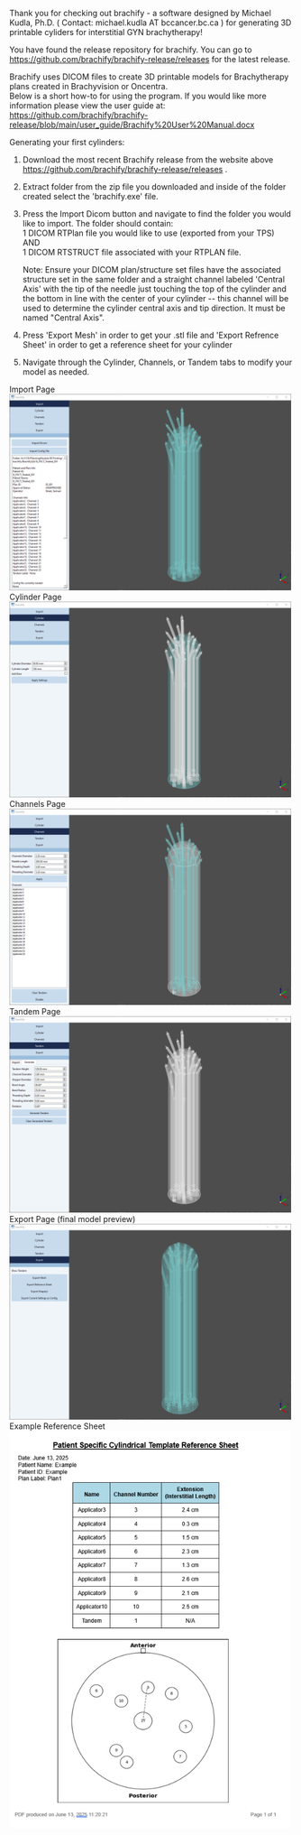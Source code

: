 Thank you for checking out brachify - a software designed by Michael Kudla, Ph.D. ( Contact: michael.kudla AT bccancer.bc.ca ) for generating 3D printable cyliders for interstitial GYN brachytherapy!

You have found the release repository for brachify. You can go to https://github.com/brachify/brachify-release/releases for the latest release.

Brachify uses DICOM files to create 3D printable models for Brachytherapy plans created in Brachyvision or Oncentra.  
Below is a short how-to for using the program. If you would like more information please view the user guide at:
https://github.com/brachify/brachify-release/blob/main/user_guide/Brachify%20User%20Manual.docx

Generating your first cylinders: 
1) Download the most recent Brachify release from the website above https://github.com/brachify/brachify-release/releases .

2) Extract folder from the zip file you downloaded and inside of the folder created select the 'brachify.exe' file.

3) Press the Import Dicom button and navigate to find the folder you would like to import.
   The folder should contain: <br>
        1 DICOM RTPlan file you would like to use (exported from your TPS) AND <br>
        1 DICOM RTSTRUCT file associated with your RTPLAN file.

   Note: Ensure your DICOM plan/structure set files have the associated structure set in the same folder and a straight channel labeled 'Central Axis' with the tip of the needle      just touching the top of the cylinder and the bottom in line with the center of your cylinder -- this channel will be used to determine the cylinder central axis and tip           direction. It must be named "Central Axis".

5) Press 'Export Mesh' in order to get your .stl file and 'Export Refrence Sheet' in order to get a reference sheet for your cylinder

6) Navigate through the Cylinder, Channels, or Tandem tabs to modify your model as needed.

Import Page<br>
<img src="Images/image-3.png" width="500"/><br>
Cylinder Page<br>
<img src="Images/image-4.png"  width="500"/><br>
Channels Page<br>
<img src="Images/image-5.png"  width="500"/><br>
Tandem Page<br>
<img src="Images/image-6.png" width="500"/><br>
Export Page (final model preview) <br>
<img src="Images/image-7.png" width="500"><br>
Example Reference Sheet <br>
<img src="Images/Example Ref Sheet.png" width="500"><br>
